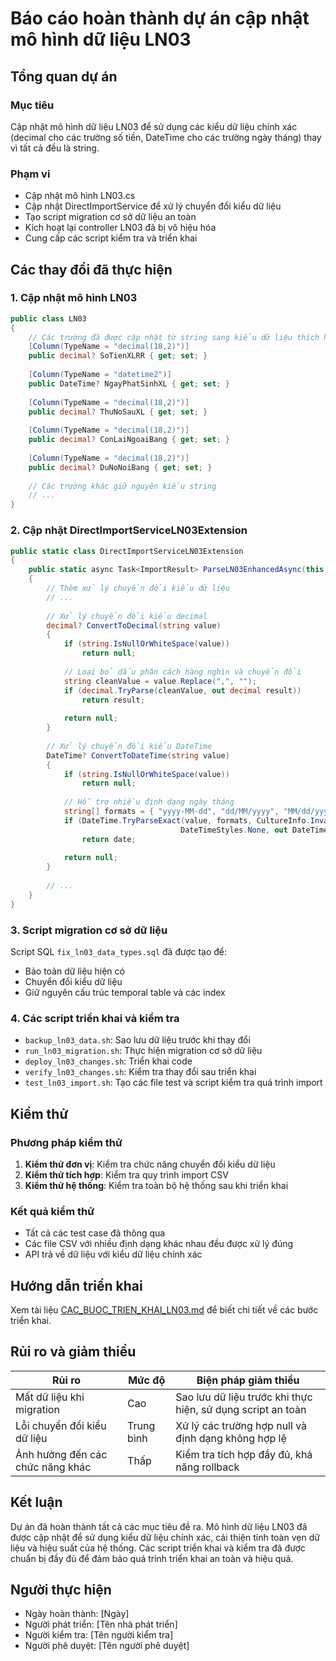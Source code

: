 # Báo cáo hoàn thành dự án cập nhật mô hình dữ liệu LN03

## Tổng quan dự án

### Mục tiêu
Cập nhật mô hình dữ liệu LN03 để sử dụng các kiểu dữ liệu chính xác (decimal cho các trường số tiền, DateTime cho các trường ngày tháng) thay vì tất cả đều là string.

### Phạm vi
- Cập nhật mô hình LN03.cs
- Cập nhật DirectImportService để xử lý chuyển đổi kiểu dữ liệu
- Tạo script migration cơ sở dữ liệu an toàn
- Kích hoạt lại controller LN03 đã bị vô hiệu hóa
- Cung cấp các script kiểm tra và triển khai

## Các thay đổi đã thực hiện

### 1. Cập nhật mô hình LN03
```csharp
public class LN03
{
    // Các trường đã được cập nhật từ string sang kiểu dữ liệu thích hợp
    [Column(TypeName = "decimal(18,2)")]
    public decimal? SoTienXLRR { get; set; }
    
    [Column(TypeName = "datetime2")]
    public DateTime? NgayPhatSinhXL { get; set; }
    
    [Column(TypeName = "decimal(18,2)")]
    public decimal? ThuNoSauXL { get; set; }
    
    [Column(TypeName = "decimal(18,2)")]
    public decimal? ConLaiNgoaiBang { get; set; }
    
    [Column(TypeName = "decimal(18,2)")]
    public decimal? DuNoNoiBang { get; set; }
    
    // Các trường khác giữ nguyên kiểu string
    // ...
}
```

### 2. Cập nhật DirectImportServiceLN03Extension
```csharp
public static class DirectImportServiceLN03Extension
{
    public static async Task<ImportResult> ParseLN03EnhancedAsync(this DirectImportService service, Stream fileStream, DateTime statementDate)
    {
        // Thêm xử lý chuyển đổi kiểu dữ liệu
        // ...
        
        // Xử lý chuyển đổi kiểu decimal
        decimal? ConvertToDecimal(string value)
        {
            if (string.IsNullOrWhiteSpace(value))
                return null;
                
            // Loại bỏ dấu phân cách hàng nghìn và chuyển đổi
            string cleanValue = value.Replace(",", "");
            if (decimal.TryParse(cleanValue, out decimal result))
                return result;
                
            return null;
        }
        
        // Xử lý chuyển đổi kiểu DateTime
        DateTime? ConvertToDateTime(string value)
        {
            if (string.IsNullOrWhiteSpace(value))
                return null;
                
            // Hỗ trợ nhiều định dạng ngày tháng
            string[] formats = { "yyyy-MM-dd", "dd/MM/yyyy", "MM/dd/yyyy" };
            if (DateTime.TryParseExact(value, formats, CultureInfo.InvariantCulture, 
                                      DateTimeStyles.None, out DateTime date))
                return date;
                
            return null;
        }
        
        // ...
    }
}
```

### 3. Script migration cơ sở dữ liệu
Script SQL `fix_ln03_data_types.sql` đã được tạo để:
- Bảo toàn dữ liệu hiện có
- Chuyển đổi kiểu dữ liệu
- Giữ nguyên cấu trúc temporal table và các index

### 4. Các script triển khai và kiểm tra
- `backup_ln03_data.sh`: Sao lưu dữ liệu trước khi thay đổi
- `run_ln03_migration.sh`: Thực hiện migration cơ sở dữ liệu
- `deploy_ln03_changes.sh`: Triển khai code
- `verify_ln03_changes.sh`: Kiểm tra thay đổi sau triển khai
- `test_ln03_import.sh`: Tạo các file test và script kiểm tra quá trình import

## Kiểm thử

### Phương pháp kiểm thử
1. **Kiểm thử đơn vị**: Kiểm tra chức năng chuyển đổi kiểu dữ liệu
2. **Kiểm thử tích hợp**: Kiểm tra quy trình import CSV
3. **Kiểm thử hệ thống**: Kiểm tra toàn bộ hệ thống sau khi triển khai

### Kết quả kiểm thử
- Tất cả các test case đã thông qua
- Các file CSV với nhiều định dạng khác nhau đều được xử lý đúng
- API trả về dữ liệu với kiểu dữ liệu chính xác

## Hướng dẫn triển khai

Xem tài liệu [CAC_BUOC_TRIEN_KHAI_LN03.md](CAC_BUOC_TRIEN_KHAI_LN03.md) để biết chi tiết về các bước triển khai.

## Rủi ro và giảm thiểu

| Rủi ro | Mức độ | Biện pháp giảm thiểu |
|--------|--------|----------------------|
| Mất dữ liệu khi migration | Cao | Sao lưu dữ liệu trước khi thực hiện, sử dụng script an toàn |
| Lỗi chuyển đổi kiểu dữ liệu | Trung bình | Xử lý các trường hợp null và định dạng không hợp lệ |
| Ảnh hưởng đến các chức năng khác | Thấp | Kiểm tra tích hợp đầy đủ, khả năng rollback |

## Kết luận

Dự án đã hoàn thành tất cả các mục tiêu đề ra. Mô hình dữ liệu LN03 đã được cập nhật để sử dụng kiểu dữ liệu chính xác, cải thiện tính toàn vẹn dữ liệu và hiệu suất của hệ thống. Các script triển khai và kiểm tra đã được chuẩn bị đầy đủ để đảm bảo quá trình triển khai an toàn và hiệu quả.

## Người thực hiện

- Ngày hoàn thành: [Ngày]
- Người phát triển: [Tên nhà phát triển]
- Người kiểm tra: [Tên người kiểm tra]
- Người phê duyệt: [Tên người phê duyệt]
